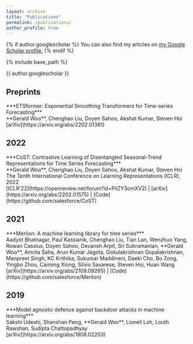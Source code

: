 ```yaml
---
layout: archive
title: "Publications"
permalink: /publications/
author_profile: true
---
```


{% if author.googlescholar %}
  You can also find my articles on <u><a href="{{author.googlescholar}}">my Google Scholar profile</a>.</u>
{% endif %}

{% include base_path %}

{{ author.googlescholar }}

<h2>Preprints</h2>
***ETSformer: Exponential Smoothing Transformers for Time-series Forecasting*** <br>
**Gerald Woo**, Chenghao Liu, Doyen Sahoo, Akshat Kumar, Steven Hoi <br>
[arXiv](https://arxiv.org/abs/2202.01381)

<h2>2022</h2>
***CoST: Contrastive Learning of Disentangled Seasonal-Trend Representations for Time Series Forecasting*** <br>
**Gerald Woo**, Chenghao Liu, Doyen Sahoo, Akshat Kumar, Steven Hoi <br>
The Tenth International Conference on Learning Representations (ICLR), 2022 <br>
[ICLR'22](https://openreview.net/forum?id=PilZY3omXV2) | [arXiv](https://arxiv.org/abs/2202.01575) | [Code](https://github.com/salesforce/CoST)

<h2>2021</h2>
***Merlion: A machine learning library for time series*** <br>
Aadyot Bhatnagar, Paul Kassianik, Chenghao Liu, Tian Lan, Wenzhuo Yang, Rowan Cassius, Doyen Sahoo, Devansh Arpit, Sri Subramanian, **Gerald Woo**, Amrita Saha, Arun Kumar Jagota, Gokulakrishnan Gopalakrishnan, Manpreet Singh, KC Krithika, Sukumar Maddineni, Daeki Cho, Bo Zong, Yingbo Zhou, Caiming Xiong, Silvio Savarese, Steven Hoi, Huan Wang <br>
[arXiv](https://arxiv.org/abs/2109.09265) | [Code](https://github.com/salesforce/Merlion)

<h2>2019</h2>
***Model agnostic defence against backdoor attacks in machine learning*** <br>
Sakshi Udeshi, Shanshan Peng, **Gerald Woo**, Lionell Loh, Louth Rawshan, Sudipta Chattopadhyay <br> 
[arXiv](https://arxiv.org/abs/1908.02203)

<!-- {% for post in site.publications reversed %}
  {% include archive-single.html %}
{% endfor %} -->
